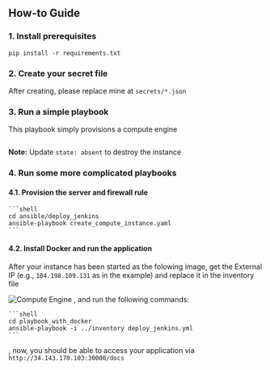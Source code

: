 ## How-to Guide
### 1. Install prerequisites
```shell
pip install -r requirements.txt
```

### 2. Create your secret file
After creating, please replace mine at `secrets/*.json`


### 3. Run a simple playbook
This playbook simply provisions a compute engine
```shell

```

**Note:** Update `state: absent` to destroy the instance

### 4. Run some more complicated playbooks
#### 4.1. Provision the server and firewall rule
    ```shell
    cd ansible/deploy_jenkins
    ansible-playbook create_compute_instance.yaml
    ```

#### 4.2. Install Docker and run the application
After your instance has been started as the folowing image, get the External IP (e.g., `104.198.109.131` as in the example) and replace it in the inventory file

![Compute Engine](./imgs/compute_engine.png)
, and run the following commands:
    
    ```shell
    cd playbook_with_docker
    ansible-playbook -i ../inventory deploy_jenkins.yml
    ```
, now, you should be able to access your application via `http://34.143.170.103:30000/docs`